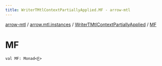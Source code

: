 ```yaml
---
title: WriterTMtlContextPartiallyApplied.MF - arrow-mtl
---
```


[arrow-mtl](../../index.html) / [arrow.mtl.instances](../index.html) / [WriterTMtlContextPartiallyApplied](index.html) / [MF](./-m-f.html)

# MF

`val MF: Monad<`[`F`](index.html#F)`>`